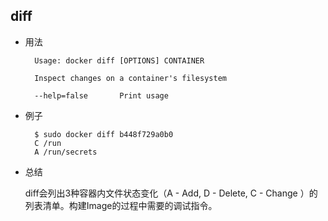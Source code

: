 
## diff

* 用法

		Usage: docker diff [OPTIONS] CONTAINER

		Inspect changes on a container's filesystem

  		--help=false       Print usage



* 例子

		$ sudo docker diff b448f729a0b0
		C /run
		A /run/secrets


* 总结

	diff会列出3种容器内文件状态变化（A - Add, D - Delete, C - Change ）的列表清单。构建Image的过程中需要的调试指令。
